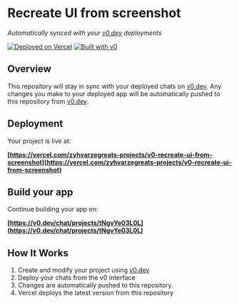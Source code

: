 # Recreate UI from screenshot

*Automatically synced with your [v0.dev](https://v0.dev) deployments*

[![Deployed on Vercel](https://img.shields.io/badge/Deployed%20on-Vercel-black?style=for-the-badge&logo=vercel)](https://vercel.com/zyhvarzegreats-projects/v0-recreate-ui-from-screenshot)
[![Built with v0](https://img.shields.io/badge/Built%20with-v0.dev-black?style=for-the-badge)](https://v0.dev/chat/projects/tNgvYe03L0L)

## Overview

This repository will stay in sync with your deployed chats on [v0.dev](https://v0.dev).
Any changes you make to your deployed app will be automatically pushed to this repository from [v0.dev](https://v0.dev).

## Deployment

Your project is live at:

**[https://vercel.com/zyhvarzegreats-projects/v0-recreate-ui-from-screenshot](https://vercel.com/zyhvarzegreats-projects/v0-recreate-ui-from-screenshot)**

## Build your app

Continue building your app on:

**[https://v0.dev/chat/projects/tNgvYe03L0L](https://v0.dev/chat/projects/tNgvYe03L0L)**

## How It Works

1. Create and modify your project using [v0.dev](https://v0.dev)
2. Deploy your chats from the v0 interface
3. Changes are automatically pushed to this repository.
4. Vercel deploys the latest version from this repository